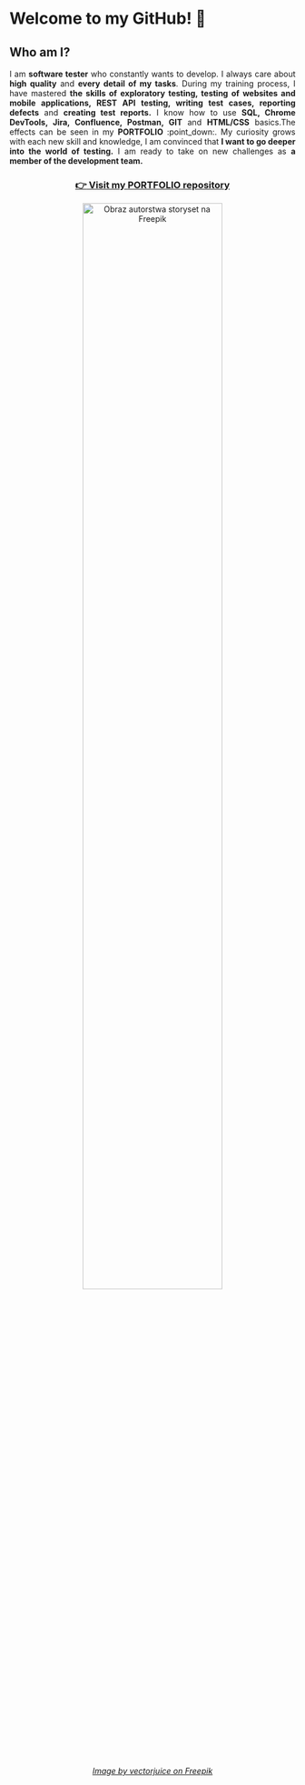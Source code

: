 # Welcome to my GitHub! :wave:

## Who am I?

<p align="justify">I am <b>software tester</b> who constantly wants to develop.  I always care about <b>high quality</b> and <b>every detail of my tasks</b>. During my training process, I have mastered <b>the skills of exploratory testing, testing of websites and mobile applications, REST API testing, writing test cases, reporting defects</b> and <b>creating test reports.</b> I know how to use <b>SQL, Chrome DevTools, Jira, Confluence, Postman, GIT</b> and <b>HTML/CSS</b> basics.The effects can be seen in my <b>PORTFOLIO</b> :point_down:. My curiosity grows with each new skill and knowledge, I am convinced that <b>I want to go deeper into the world of testing.</b> I am ready to take on new challenges as <b>a member of the development team.</b></p>

### <p align="center"><a href="https://github.com/k-czekaj/PORTFOLIO" target="_blank">:point_right: Visit my <b>PORTFOLIO</b> repository</a></p>

<p align="center"><img src="https://user-images.githubusercontent.com/122294284/227320014-2774aedd-61f9-45fb-8fe1-a5d60963f8ab.jpg" alt="Obraz autorstwa storyset na Freepik" width="70%" height="70%"></p>

###### <p align="center"><a href="https://www.freepik.com/free-vector/people-catching-bugs-laptop-screen-with-angle-brackets-illustration_10780356.htm#page=4&query=testing&position=30&from_view=search&track=sph" target="_blank">Image by vectorjuice on Freepik</a></p> 
